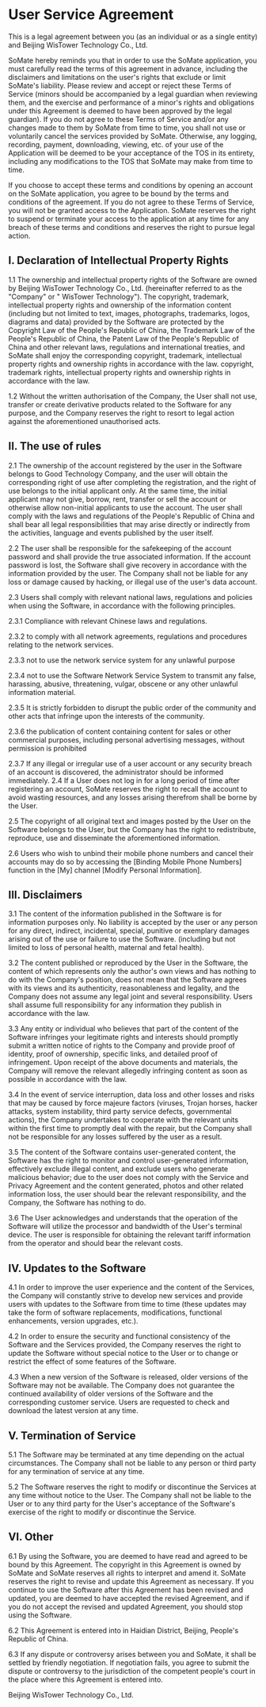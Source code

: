 # User Service Agreement

This is a legal agreement between you (as an individual or as a single entity) and Beijing WisTower Technology Co., Ltd.

SoMate hereby reminds you that in order to use the SoMate application, you must carefully read the terms of this agreement in advance, including the disclaimers and limitations on the user's rights that exclude or limit SoMate's liability. Please review and accept or reject these Terms of Service (minors should be accompanied by a legal guardian when reviewing them, and the exercise and performance of a minor's rights and obligations under this Agreement is deemed to have been approved by the legal guardian). If you do not agree to these Terms of Service and/or any changes made to them by SoMate from time to time, you shall not use or voluntarily cancel the services provided by SoMate. Otherwise, any logging, recording, payment, downloading, viewing, etc. of your use of the Application will be deemed to be your acceptance of the TOS in its entirety, including any modifications to the TOS that SoMate may make from time to time.

If you choose to accept these terms and conditions by opening an account on the SoMate application, you agree to be bound by the terms and conditions of the agreement. If you do not agree to these Terms of Service, you will not be granted access to the Application. SoMate reserves the right to suspend or terminate your access to the application at any time for any breach of these terms and conditions and reserves the right to pursue legal action.

## I.	Declaration of Intellectual Property Rights

1.1 The ownership and intellectual property rights of the Software are owned by Beijing WisTower Technology Co., Ltd. (hereinafter referred to as the "Company" or " WisTower Technology"). The copyright, trademark, intellectual property rights and ownership of the information content (including but not limited to text, images, photographs, trademarks, logos, diagrams and data) provided by the Software are protected by the Copyright Law of the People's Republic of China, the Trademark Law of the People's Republic of China, the Patent Law of the People's Republic of China and other relevant laws, regulations and international treaties, and SoMate shall enjoy the corresponding copyright, trademark, intellectual property rights and ownership rights in accordance with the law. copyright, trademark rights, intellectual property rights and ownership rights in accordance with the law.

1.2 Without the written authorisation of the Company, the User shall not use, transfer or create derivative products related to the Software for any purpose, and the Company reserves the right to resort to legal action against the aforementioned unauthorised acts.

## II.	The use of rules

2.1 The ownership of the account registered by the user in the Software belongs to Good Technology Company, and the user will obtain the corresponding right of use after completing the registration, and the right of use belongs to the initial applicant only. At the same time, the initial applicant may not give, borrow, rent, transfer or sell the account or otherwise allow non-initial applicants to use the account. The user shall comply with the laws and regulations of the People's Republic of China and shall bear all legal responsibilities that may arise directly or indirectly from the activities, language and events published by the user itself.

2.2	The user shall be responsible for the safekeeping of the account password and shall provide the true associated information. If the account password is lost, the Software shall give recovery in accordance with the information provided by the user. The Company shall not be liable for any loss or damage caused by hacking, or illegal use of the user's data account.

2.3 Users shall comply with relevant national laws, regulations and policies when using the Software, in accordance with the following principles.

2.3.1 Compliance with relevant Chinese laws and regulations.

2.3.2 to comply with all network agreements, regulations and procedures relating to the network services.

2.3.3 not to use the network service system for any unlawful purpose

2.3.4 not to use the Software Network Service System to transmit any false, harassing, abusive, threatening, vulgar, obscene or any other unlawful information material.

2.3.5 It is strictly forbidden to disrupt the public order of the community and other acts that infringe upon the interests of the community.

2.3.6 the publication of content containing content for sales or other commercial purposes, including personal advertising messages, without permission is prohibited 

2.3.7 If any illegal or irregular use of a user account or any security breach of an account is discovered, the administrator should be informed immediately. 
2.4 If a User does not log in for a long period of time after registering an account, SoMate reserves the right to recall the account to avoid wasting resources, and any losses arising therefrom shall be borne by the User. 

2.5 The copyright of all original text and images posted by the User on the Software belongs to the User, but the Company has the right to redistribute, reproduce, use and disseminate the aforementioned information. 

2.6 Users who wish to unbind their mobile phone numbers and cancel their accounts may do so by accessing the [Binding Mobile Phone Numbers] function in the [My] channel [Modify Personal Information].

## III.	Disclaimers 

3.1 The content of the information published in the Software is for information purposes only. No liability is accepted by the user or any person for any direct, indirect, incidental, special, punitive or exemplary damages arising out of the use or failure to use the Software. (including but not limited to loss of personal health, maternal and fetal health). 

3.2 The content published or reproduced by the User in the Software, the content of which represents only the author's own views and has nothing to do with the Company's position, does not mean that the Software agrees with its views and its authenticity, reasonableness and legality, and the Company does not assume any legal joint and several responsibility. Users shall assume full responsibility for any information they publish in accordance with the law. 

3.3 Any entity or individual who believes that part of the content of the Software infringes your legitimate rights and interests should promptly submit a written notice of rights to the Company and provide proof of identity, proof of ownership, specific links, and detailed proof of infringement. Upon receipt of the above documents and materials, the Company will remove the relevant allegedly infringing content as soon as possible in accordance with the law. 

3.4 In the event of service interruption, data loss and other losses and risks that may be caused by force majeure factors (viruses, Trojan horses, hacker attacks, system instability, third party service defects, governmental actions), the Company undertakes to cooperate with the relevant units within the first time to promptly deal with the repair, but the Company shall not be responsible for any losses suffered by the user as a result. 

3.5 The content of the Software contains user-generated content, the Software has the right to monitor and control user-generated information, effectively exclude illegal content, and exclude users who generate malicious behavior; due to the user does not comply with the Service and Privacy Agreement and the content generated, photos and other related information loss, the user should bear the relevant responsibility, and the Company, the Software has nothing to do. 

3.6 The User acknowledges and understands that the operation of the Software will utilize the processor and bandwidth of the User's terminal device. The user is responsible for obtaining the relevant tariff information from the operator and should bear the relevant costs.

## IV.	Updates to the Software 

4.1 In order to improve the user experience and the content of the Services, the Company will constantly strive to develop new services and provide users with updates to the Software from time to time (these updates may take the form of software replacements, modifications, functional enhancements, version upgrades, etc.). 

4.2 In order to ensure the security and functional consistency of the Software and the Services provided, the Company reserves the right to update the Software without special notice to the User or to change or restrict the effect of some features of the Software. 

4.3 When a new version of the Software is released, older versions of the Software may not be available. The Company does not guarantee the continued availability of older versions of the Software and the corresponding customer service. Users are requested to check and download the latest version at any time. 

## V.	Termination of Service 

5.1 The Software may be terminated at any time depending on the actual circumstances. The Company shall not be liable to any person or third party for any termination of service at any time. 

5.2	The Software reserves the right to modify or discontinue the Services at any time without notice to the User. The Company shall not be liable to the User or to any third party for the User's acceptance of the Software's exercise of the right to modify or discontinue the Service. 

## VI.	Other 

6.1 By using the Software, you are deemed to have read and agreed to be bound by this Agreement. The copyright in this Agreement is owned by SoMate and SoMate reserves all rights to interpret and amend it. SoMate reserves the right to revise and update this Agreement as necessary. If you continue to use the Software after this Agreement has been revised and updated, you are deemed to have accepted the revised Agreement, and if you do not accept the revised and updated Agreement, you should stop using the Software. 

6.2 This Agreement is entered into in Haidian District, Beijing, People's Republic of China. 

6.3 If any dispute or controversy arises between you and SoMate, it shall be settled by friendly negotiation. If negotiation fails, you agree to submit the dispute or controversy to the jurisdiction of the competent people's court in the place where this Agreement is entered into.

Beijing WisTower Technology Co., Ltd.
